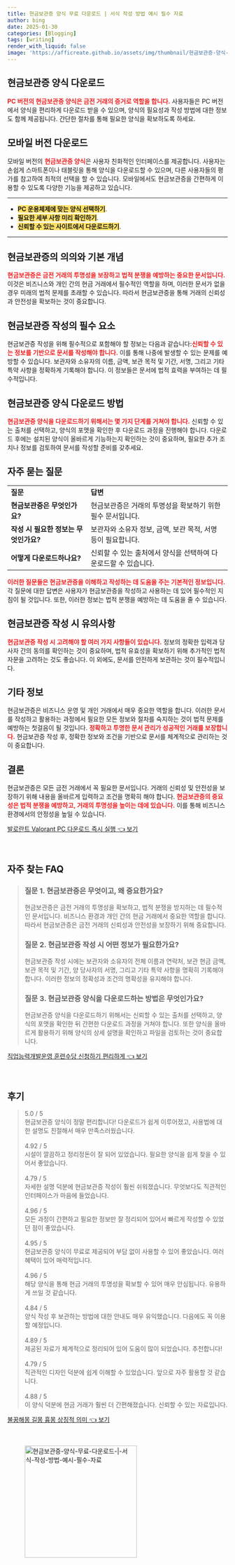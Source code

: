 ```yaml
---
title: 현금보관증 양식 무료 다운로드 | 서식 작성 방법 예시 필수 자료
author: bing
date: 2025-01-30
categories: [Blogging]
tags: [writing]
render_with_liquid: false
image: 'https://afficreate.github.io/assets/img/thumbnail/현금보관증-양식-무료-다운로드-|-서식-작성-방법-예시-필수-자료.webp'
---
```



<h2 id='현금보관증_양식_다운로드'>현금보관증 양식 다운로드</h2>

<p><b><span style="color: #ee2323;">PC 버전의 현금보관증 양식은 금전 거래의 증거로 역할을 합니다.</span></b> 사용자들은 PC 버전에서 양식을 편리하게 다운로드 받을 수 있으며, 양식의 필요성과 작성 방법에 대한 정보도 함께 제공됩니다. 간단한 절차를 통해 필요한 양식을 확보하도록 하세요.</p>

<h2 id='모바일_버전_다운로드'>모바일 버전 다운로드</h2>

<p>모바일 버전의 <b><span style="color: #ee2323;">현금보관증 양식</span></b>은 사용자 친화적인 인터페이스를 제공합니다. 사용자는 손쉽게 스마트폰이나 태블릿을 통해 양식을 다운로드할 수 있으며, 다른 사용자들의 평가를 참고하여 최적의 선택을 할 수 있습니다. 모바일에서도 현금보관증을 간편하게 이용할 수 있도록 다양한 기능을 제공하고 있습니다.</p>

<hr />

<ul>
    <li><b><span style="background-color: #ffe066;">PC 운용체제에 맞는 양식 선택하기</span></b>.</li>
    <li><b><span style="background-color: #ffe066;">필요한 세부 사항 미리 확인하기</span></b>.</li>
    <li><b><span style="background-color: #ffe066;">신뢰할 수 있는 사이트에서 다운로드하기</span></b>.</li>
</ul>

<hr />

<h2 id='현금보관증의_의의'>현금보관증의 의의와 기본 개념</h2>

<p><b><span style="color: #ee2323;">현금보관증은 금전 거래의 투명성을 보장하고 법적 분쟁을 예방하는 중요한 문서입니다.</span></b> 이것은 비즈니스와 개인 간의 현금 거래에서 필수적인 역할을 하며, 이러한 문서가 없을 경우 미래의 법적 문제를 초래할 수 있습니다. 따라서 현금보관증을 통해 거래의 신뢰성과 안전성을 확보하는 것이 중요합니다.</p>

<h2 id='현금보관증_작성_요소'>현금보관증 작성의 필수 요소</h2>

<p>현금보관증 작성을 위해 필수적으로 포함해야 할 정보는 다음과 같습니다:<b><span style="color: #ee2323;">신뢰할 수 있는 정보를 기반으로 문서를 작성해야 합니다.</span></b> 이를 통해 나중에 발생할 수 있는 문제를 예방할 수 있습니다. 보관자와 소유자의 이름, 금액, 보관 목적 및 기간, 서명, 그리고 기타 특약 사항을 정확하게 기록해야 합니다. 이 정보들은 문서에 법적 효력을 부여하는 데 필수적입니다.</p>

<h2 id='다운로드_방법'>현금보관증 양식 다운로드 방법</h2>

<p><b><span style="color: #ee2323;">현금보관증 양식을 다운로드하기 위해서는 몇 가지 단계를 거쳐야 합니다.</span></b> 신뢰할 수 있는 출처를 선택하고, 양식의 포맷을 확인한 후 다운로드 과정을 진행해야 합니다. 다운로드 후에는 설치된 양식이 올바르게 기능하는지 확인하는 것이 중요하며, 필요한 추가 조치나 정보를 검토하여 문서를 작성할 준비를 갖추세요.</p>

<h2 id='자주_묻는_질문'>자주 묻는 질문</h2>

<table>
    <tr>
        <td><b>질문</b></td>
        <td><b>답변</b></td>
    </tr>
    <tr>
        <td><b>현금보관증은 무엇인가요?</b></td>
        <td>현금보관증은 거래의 투명성을 확보하기 위한 필수 문서입니다.</td>
    </tr>
    <tr>
        <td><b>작성 시 필요한 정보는 무엇인가요?</b></td>
        <td>보관자와 소유자 정보, 금액, 보관 목적, 서명 등이 필요합니다.</td>
    </tr>
    <tr>
        <td><b>어떻게 다운로드하나요?</b></td>
        <td>신뢰할 수 있는 출처에서 양식을 선택하여 다운로드할 수 있습니다.</td>
    </tr>
</table>

<p><b><span style="color: #ee2323;">이러한 질문들은 현금보관증을 이해하고 작성하는 데 도움을 주는 기본적인 정보입니다.</span></b> 각 질문에 대한 답변은 사용자가 현금보관증을 작성하고 사용하는 데 있어 필수적인 지침이 될 것입니다. 또한, 이러한 정보는 법적 분쟁을 예방하는 데 도움을 줄 수 있습니다.</p>

<h2 id='현금보관증_작성_유의사항'>현금보관증 작성 시 유의사항</h2>

<p><b><span style="color: #ee2323;">현금보관증 작성 시 고려해야 할 여러 가지 사항들이 있습니다.</span></b> 정보의 정확한 입력과 당사자 간의 동의를 확인하는 것이 중요하며, 법적 유효성을 확보하기 위해 추가적인 법적 자문을 고려하는 것도 좋습니다. 이 외에도, 문서를 안전하게 보관하는 것이 필수적입니다.</p>

<h2 id='기타_정보'>기타 정보</h2>

<p>현금보관증은 비즈니스 운영 및 개인 거래에서 매우 중요한 역할을 합니다. 이러한 문서를 작성하고 활용하는 과정에서 필요한 모든 정보와 절차를 숙지하는 것이 법적 문제를 예방하는 첫걸음이 될 것입니다. <b><span style="color: #ee2323;">정확하고 투명한 문서 관리가 성공적인 거래를 보장합니다.</span></b> 현금보관증 작성 후, 정확한 정보와 조건을 기반으로 문서를 체계적으로 관리하는 것이 중요합니다.</p>

<h2 id='결론'>결론</h2>

<p>현금보관증은 모든 금전 거래에서 꼭 필요한 문서입니다. 거래의 신뢰성 및 안전성을 보장하기 위해 내용을 올바르게 입력하고 조건을 명확히 해야 합니다. <b><span style="color: #ee2323;">현금보관증의 중요성은 법적 분쟁을 예방하고, 거래의 투명성을 높이는 데에 있습니다.</span></b> 이를 통해 비즈니스 환경에서의 안정성을 높일 수 있습니다.</p>


<p><a class="click-button" title="발로란트 Valorant PC 다운로드 즉시 실행" href="https://afficreate.github.io/posts/%EB%B0%9C%EB%A1%9C%EB%9E%80%ED%8A%B8-Valorant-PC-%EB%8B%A4%EC%9A%B4%EB%A1%9C%EB%93%9C-%EC%A6%89%EC%8B%9C-%EC%8B%A4%ED%96%89/" rel="dofollow">발로란트 Valorant PC 다운로드 즉시 실행 👈 보기</a></p><br>
<h2 id='자주_찾는_FAQ'>자주 찾는 FAQ</h2>
<div itemscope="" itemtype="https://schema.org/FAQPage"> 
<blockquote> 
<div itemscope="" itemprop="mainEntity" itemtype="https://schema.org/Question"> 
<h3 itemprop="name">질문 1. 현금보관증은 무엇이고, 왜 중요한가요?</h3> 
<div itemscope="" itemprop="acceptedAnswer" itemtype="https://schema.org/Answer"> 
<span itemprop="text"> 
<p>현금보관증은 금전 거래의 투명성을 확보하고, 법적 분쟁을 방지하는 데 필수적인 문서입니다. 비즈니스 환경과 개인 간의 현금 거래에서 중요한 역할을 합니다. 따라서 현금보관증은 금전 거래의 신뢰성과 안전성을 보장하기 위해 중요합니다.</p> 
</span> 
</div> 
</div> 

<div itemscope="" itemprop="mainEntity" itemtype="https://schema.org/Question"> 
<h3 itemprop="name">질문 2. 현금보관증 작성 시 어떤 정보가 필요한가요?</h3> 
<div itemscope="" itemprop="acceptedAnswer" itemtype="https://schema.org/Answer"> 
<span itemprop="text"> 
<p>현금보관증 작성 시에는 보관자와 소유자의 전체 이름과 연락처, 보관 현금 금액, 보관 목적 및 기간, 양 당사자의 서명, 그리고 기타 특약 사항을 명확히 기록해야 합니다. 이러한 정보의 정확성과 조건의 명확성을 유지해야 합니다.</p> 
</span> 
</div> 
</div> 

<div itemscope="" itemprop="mainEntity" itemtype="https://schema.org/Question"> 
<h3 itemprop="name">질문 3. 현금보관증 양식을 다운로드하는 방법은 무엇인가요?</h3> 
<div itemscope="" itemprop="acceptedAnswer" itemtype="https://schema.org/Answer"> 
<span itemprop="text"> 
<p>현금보관증 양식을 다운로드하기 위해서는 신뢰할 수 있는 출처를 선택하고, 양식의 포맷을 확인한 뒤 간편한 다운로드 과정을 거쳐야 합니다. 또한 양식을 올바르게 활용하기 위해 양식의 상세 설명을 확인하고 파일을 검토하는 것이 중요합니다.</p> 
</span> 
</div> 
</div> 
</blockquote> 
</div>
<p><a class="click-button" title="직업능력개발운영 훈련수당 신청하기 편리하게" href="https://afficreate.github.io/posts/%EC%A7%81%EC%97%85%EB%8A%A5%EB%A0%A5%EA%B0%9C%EB%B0%9C%EC%9A%B4%EC%98%81-%ED%9B%88%EB%A0%A8%EC%88%98%EB%8B%B9-%EC%8B%A0%EC%B2%AD%ED%95%98%EA%B8%B0-%ED%8E%B8%EB%A6%AC%ED%95%98%EA%B2%8C/" rel="dofollow">직업능력개발운영 훈련수당 신청하기 편리하게 👈 보기</a></p><br>
<h2 id='후기'>후기</h2>
<div itemscope itemtype="https://schema.org/Product">
  <blockquote>
  <div itemprop="review" itemscope itemtype="https://schema.org/Review">
      <div itemprop="reviewRating" itemscope itemtype="https://schema.org/Rating"> <span itemprop="ratingValue">5.0</span> / <span itemprop="bestRating">5</span> </div>
      <span itemprop="reviewBody">현금보관증 양식이 정말 편리합니다! 다운로드가 쉽게 이루어졌고, 사용법에 대한 설명도 친절해서 매우 만족스러웠습니다.</span>
  </div>
  <br>
  <div itemprop="review" itemscope itemtype="https://schema.org/Review">
      <div itemprop="reviewRating" itemscope itemtype="https://schema.org/Rating"> <span itemprop="ratingValue">4.92</span> / <span itemprop="bestRating">5</span> </div>
      <span itemprop="reviewBody">시설이 깔끔하고 정리정돈이 잘 되어 있었습니다. 필요한 양식을 쉽게 찾을 수 있어서 좋았습니다.</span>
  </div>
  <br>
  <div itemprop="review" itemscope itemtype="https://schema.org/Review">
      <div itemprop="reviewRating" itemscope itemtype="https://schema.org/Rating"> <span itemprop="ratingValue">4.79</span> / <span itemprop="bestRating">5</span> </div>
      <span itemprop="reviewBody">자세한 설명 덕분에 현금보관증 작성이 훨씬 쉬워졌습니다. 무엇보다도 직관적인 인터페이스가 마음에 들었습니다.</span>
  </div>
  <br>
  <div itemprop="review" itemscope itemtype="https://schema.org/Review">
      <div itemprop="reviewRating" itemscope itemtype="https://schema.org/Rating"> <span itemprop="ratingValue">4.96</span> / <span itemprop="bestRating">5</span> </div>
      <span itemprop="reviewBody">모든 과정이 간편하고 필요한 정보만 잘 정리되어 있어서 빠르게 작성할 수 있었던 점이 좋았습니다.</span>
  </div>
  <br>
  <div itemprop="review" itemscope itemtype="https://schema.org/Review">
      <div itemprop="reviewRating" itemscope itemtype="https://schema.org/Rating"> <span itemprop="ratingValue">4.95</span> / <span itemprop="bestRating">5</span> </div>
      <span itemprop="reviewBody">현금보관증 양식이 무료로 제공되어 부담 없이 사용할 수 있어 좋았습니다. 여러 혜택이 있어 매력적입니다.</span>
  </div>
  <br>
  <div itemprop="review" itemscope itemtype="https://schema.org/Review">
      <div itemprop="reviewRating" itemscope itemtype="https://schema.org/Rating"> <span itemprop="ratingValue">4.96</span> / <span itemprop="bestRating">5</span> </div>
      <span itemprop="reviewBody">해당 양식을 통해 현금 거래의 투명성을 확보할 수 있어 매우 안심됩니다. 유용하게 쓰일 것 같습니다.</span>
  </div>
  <br>
  <div itemprop="review" itemscope itemtype="https://schema.org/Review">
      <div itemprop="reviewRating" itemscope itemtype="https://schema.org/Rating"> <span itemprop="ratingValue">4.84</span> / <span itemprop="bestRating">5</span> </div>
      <span itemprop="reviewBody">양식 작성 후 보관하는 방법에 대한 안내도 매우 유익했습니다. 다음에도 꼭 이용할 예정입니다.</span>
  </div>
  <br>
  <div itemprop="review" itemscope itemtype="https://schema.org/Review">
      <div itemprop="reviewRating" itemscope itemtype="https://schema.org/Rating"> <span itemprop="ratingValue">4.89</span> / <span itemprop="bestRating">5</span> </div>
      <span itemprop="reviewBody">제공된 자료가 체계적으로 정리되어 있어 도움이 많이 되었습니다. 추천합니다!</span>
  </div>
  <br>
  <div itemprop="review" itemscope itemtype="https://schema.org/Review">
      <div itemprop="reviewRating" itemscope itemtype="https://schema.org/Rating"> <span itemprop="ratingValue">4.79</span> / <span itemprop="bestRating">5</span> </div>
      <span itemprop="reviewBody">직관적인 디자인 덕분에 쉽게 이해할 수 있었습니다. 앞으로 자주 활용할 것 같습니다.</span>
  </div>
  <br>
  <div itemprop="review" itemscope itemtype="https://schema.org/Review">
      <div itemprop="reviewRating" itemscope itemtype="https://schema.org/Rating"> <span itemprop="ratingValue">4.88</span> / <span itemprop="bestRating">5</span> </div>
      <span itemprop="reviewBody">이 양식 덕분에 현금 거래가 훨씬 더 간편해졌습니다. 신뢰할 수 있는 자료입니다.</span>
  </div>
  </blockquote>
</div>
<p><a class="click-button" title="불꿈해몽 길몽 흉몽 상징적 의미" href="https://afficreate.github.io/posts/%EB%B6%88%EA%BF%88%ED%95%B4%EB%AA%BD-%EA%B8%B8%EB%AA%BD-%ED%9D%89%EB%AA%BD-%EC%83%81%EC%A7%95%EC%A0%81-%EC%9D%98%EB%AF%B8/" rel="dofollow">불꿈해몽 길몽 흉몽 상징적 의미 👈 보기</a></p><br>
<figure class="image"><img src="https://afficreate.github.io/assets/img/thumbnail/현금보관증-양식-무료-다운로드-|-서식-작성-방법-예시-필수-자료.webp" alt="현금보관증-양식-무료-다운로드-|-서식-작성-방법-예시-필수-자료" width="256" height="256"></figure>